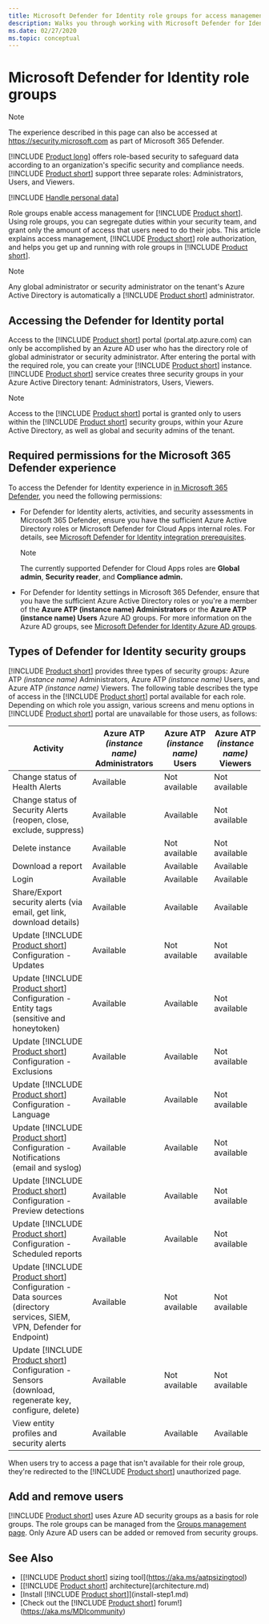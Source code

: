 ```yaml
---
title: Microsoft Defender for Identity role groups for access management
description: Walks you through working with Microsoft Defender for Identity role groups.
ms.date: 02/27/2020
ms.topic: conceptual
---
```


# Microsoft Defender for Identity role groups

> [!NOTE]
> The experience described in this page can also be accessed at <https://security.microsoft.com> as part of Microsoft 365 Defender.

[!INCLUDE [Product long](includes/product-long.md)] offers role-based security to safeguard data according to an organization's specific security and compliance needs. [!INCLUDE [Product short](includes/product-short.md)] support three separate roles: Administrators, Users, and Viewers.

[!INCLUDE [Handle personal data](../includes/gdpr-intro-sentence.md)]

Role groups enable access management for [!INCLUDE [Product short](includes/product-short.md)]. Using role groups, you can segregate duties within your security team, and grant only the amount of access that users need to do their jobs. This article explains access management, [!INCLUDE [Product short](includes/product-short.md)] role authorization, and helps you get up and running with role groups in [!INCLUDE [Product short](includes/product-short.md)].

> [!NOTE]
> Any global administrator or security administrator on the tenant's Azure Active Directory is automatically a [!INCLUDE [Product short](includes/product-short.md)] administrator.

## Accessing the Defender for Identity portal

Access to the [!INCLUDE [Product short](includes/product-short.md)] portal (portal.atp.azure.com) can only be accomplished by an Azure AD user who has the directory role of global administrator or security administrator. After entering the portal with the required role, you can create your [!INCLUDE [Product short](includes/product-short.md)] instance. [!INCLUDE [Product short](includes/product-short.md)] service creates three security groups in your Azure Active Directory tenant: Administrators, Users, Viewers.

> [!NOTE]
> Access to the [!INCLUDE [Product short](includes/product-short.md)] portal is granted only to users within the [!INCLUDE [Product short](includes/product-short.md)] security groups, within your Azure Active Directory, as well as global and security admins of the tenant.

## Required permissions for the Microsoft 365 Defender experience

To access the Defender for Identity experience in [in Microsoft 365 Defender](defender-for-identity-in-microsoft-365-defender.md), you need the following permissions:

- For Defender for Identity alerts, activities, and security assessments in Microsoft 365 Defender, ensure you have the sufficient Azure Active Directory roles or Microsoft Defender for Cloud Apps internal roles.  For details, see [Microsoft Defender for Identity integration prerequisites](/cloud-app-security/mdi-integration#prerequisites).

    >[!NOTE]
    >The currently supported Defender for Cloud Apps roles are **Global admin**, **Security reader**, and **Compliance admin.**

- For Defender for Identity settings in Microsoft 365 Defender, ensure that you have the sufficient Azure Active Directory roles or you're a member of the **Azure ATP (instance name) Administrators** or the **Azure ATP (instance name) Users** Azure AD groups.  For more information on the Azure AD groups, see [Microsoft Defender for Identity Azure AD groups](#types-of-defender-for-identity-security-groups).

## Types of Defender for Identity security groups

[!INCLUDE [Product short](includes/product-short.md)] provides three types of security groups: Azure ATP *(instance name)* Administrators, Azure ATP *(instance name)* Users, and Azure ATP *(instance name)* Viewers. The following table describes the type of access in the [!INCLUDE [Product short](includes/product-short.md)] portal available for each role. Depending on which role you assign, various screens and menu options in [!INCLUDE [Product short](includes/product-short.md)] portal are unavailable for those users, as follows:

|Activity |Azure ATP *(instance name)* Administrators|Azure ATP *(instance name)* Users|Azure ATP *(instance name)* Viewers|
|----|----|----|----|
|Change status of Health Alerts|Available|Not available|Not available|
|Change status of Security Alerts (reopen, close, exclude, suppress)|Available|Available|Not available|
|Delete instance|Available|Not available|Not available|
|Download a report|Available|Available|Available|
|Login|Available|Available|Available|
|Share/Export security alerts (via email, get link, download details)|Available|Available|Available|
|Update [!INCLUDE [Product short](includes/product-short.md)] Configuration - Updates|Available|Not available|Not available|
|Update [!INCLUDE [Product short](includes/product-short.md)] Configuration - Entity tags (sensitive and honeytoken)|Available|Available|Not available|
|Update [!INCLUDE [Product short](includes/product-short.md)] Configuration - Exclusions|Available|Available|Not available|
|Update [!INCLUDE [Product short](includes/product-short.md)] Configuration - Language|Available|Available|Not available|
|Update [!INCLUDE [Product short](includes/product-short.md)] Configuration - Notifications (email and syslog)|Available|Available|Not available|
|Update [!INCLUDE [Product short](includes/product-short.md)] Configuration - Preview detections|Available|Available|Not available|
|Update [!INCLUDE [Product short](includes/product-short.md)] Configuration - Scheduled reports|Available|Available|Not available|
|Update [!INCLUDE [Product short](includes/product-short.md)] Configuration - Data sources (directory services, SIEM, VPN, Defender for Endpoint)|Available|Not available|Not available|
|Update [!INCLUDE [Product short](includes/product-short.md)] Configuration - Sensors (download, regenerate key, configure, delete)|Available|Not available|Not available|
|View entity profiles and security alerts|Available|Available|Available|

When users try to access a page that isn't available for their role group, they're redirected to the [!INCLUDE [Product short](includes/product-short.md)] unauthorized page.

## Add and remove users

[!INCLUDE [Product short](includes/product-short.md)] uses Azure AD security groups as a basis for role groups. The role groups can be managed from the [Groups management page](https://aad.portal.azure.com/#blade/Microsoft_AAD_IAM/GroupsManagementMenuBlade/All%20groups). Only Azure AD users can be added or removed from security groups.

## See Also

- [[!INCLUDE [Product short](includes/product-short.md)] sizing tool](<https://aka.ms/aatpsizingtool>)
- [[!INCLUDE [Product short](includes/product-short.md)] architecture](architecture.md)
- [Install [!INCLUDE [Product short](includes/product-short.md)]](install-step1.md)
- [Check out the [!INCLUDE [Product short](includes/product-short.md)] forum!](<https://aka.ms/MDIcommunity>)
